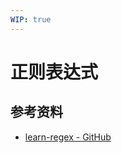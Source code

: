 ```yaml
---
WIP: true
---
```


# 正则表达式

## 参考资料

+ [learn-regex - GitHub](https://github.com/ziishaned/learn-regex/blob/master/translations/README-cn.md)
